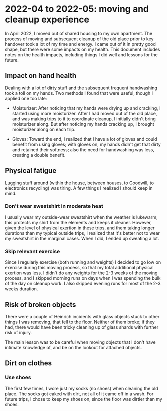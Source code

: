 # 2022-04 to 2022-05: moving and cleanup experience

In April 2022, I moved out of shared housing to my own apartment. The
process of moving and subsequent cleanup of the old place prior to key
handover took a lot of my time and energy. I came out of it in pretty
good shape, but there were some impacts on my health. This document
includes notes on the health impacts, including things I did well and
lessons for the future.

## Impact on hand health

Dealing with a lot of dirty stuff and the subsequent frequent
handwashing took a toll on my hands. Two methods I found that were
useful, though I applied one too late:

* Moisturizer: After noticing that my hands were drying up and
  cracking, I started using more moisturizer. After I had moved out of
  the old place, and was making trips to it to coordinate cleanup, I
  initially didn't bring moisturizer along. But after noticing my
  hands cracking up, I brought moisturizer along on each trip.

* Gloves: Toward the end, I realized that I have a lot of gloves and
  could benefit from using gloves; with gloves on, my hands didn't get
  that dirty and retained their softness; also the need for
  handwashing was less, creating a double benefit.

## Physical fatigue

Lugging stuff around (within the house, between houses, to Goodwill,
to electronics recycling) was tiring. A few things I realized I should
keep in mind.

### Don't wear sweatshirt in moderate heat

I usually wear my outside-wear sweatshirt when the weather is
lukewarm; this protects my shirt from the elements and keeps it
cleaner. However, given the level of physical exertion in these trips,
and them taking longer durations than my typical outside trips, I
realized that it's better not to wear my sweatshirt in the marginal
cases. When I did, I ended up sweating a lot.

### Skip relevant exercise

Since I regularly exercise (both running and weights) I decided to go
low on exercise during this moving process, so that my total
additional physical exertion was less. I didn't do any weights for the
2-3 weeks of the moving process, and I skipped morning runs on days
when I was spending the bulk of the day on cleanup work. I also
skipped evening runs for most of the 2-3 weeks duration.

## Risk of broken objects

There were a couple of Heinrich incidents with glass objects stuck to
other things I was removing, that fell to the floor. Neither of them
broke; if they had, there would have been tricky cleaning up of glass
shards with further risk of injury.

The main lesson was to be careful when moving objects that I don't
have intimate knowledge of, and be on the lookout for attached
objects.

## Dirt on clothes

### Use shoes

The first few times, I wore just my socks (no shoes) when cleaning the
old place. The socks got caked with dirt, not all of it came off in a
wash. For future trips, I chose to keep my shoes on, since the floor
was dirtier than my shoes.
